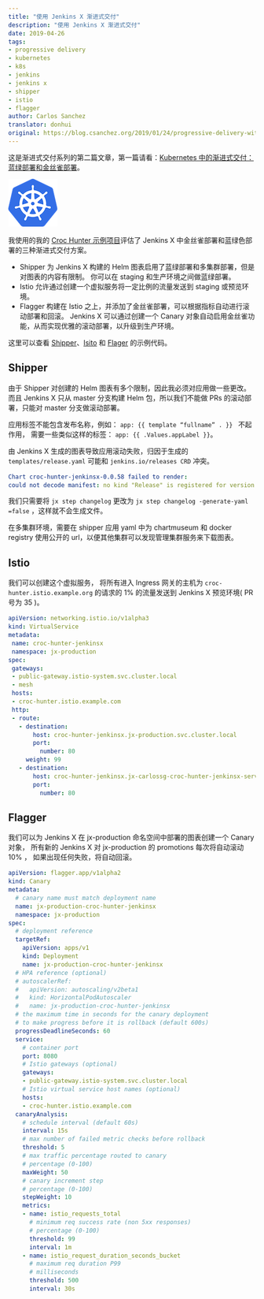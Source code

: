 ```yaml
---
title: "使用 Jenkins X 渐进式交付"
description: "使用 Jenkins X 渐进式交付"
date: 2019-04-26
tags:
- progressive delivery
- kubernetes
- k8s
- jenkins
- jenkins x
- shipper
- istio
- flagger
author: Carlos Sanchez
translator: donhui
original: https://blog.csanchez.org/2019/01/24/progressive-delivery-with-jenkins-x/
---
```


这是渐进式交付系列的第二篇文章，第一篇请看：[Kubernetes 中的渐进式交付：蓝绿部署和金丝雀部署](https://blog.csanchez.org/2019/01/22/progressive-delivery-in-kubernetes-blue-green-and-canary-deployments/)。

![kubernetes.png](../../../images/articles/2019/04/2019-04-26-progressive-delivery-with-jenkins-x/kubernetes.png)

我使用的我的 [Croc Hunter 示例项目](https://github.com/carlossg/croc-hunter-jenkinsx-serverless)评估了 Jenkins X 中金丝雀部署和蓝绿色部署的三种渐进式交付方案。
- Shipper 为 Jenkins X 构建的 Helm 图表启用了蓝绿部署和多集群部署，但是对图表的内容有限制。
你可以在 staging 和生产环境之间做蓝绿部署。
- Istio 允许通过创建一个虚拟服务将一定比例的流量发送到 staging 或预览环境。
- Flagger 构建在 Istio 之上，并添加了金丝雀部署，可以根据指标自动进行滚动部署和回滚。
Jenkins X 可以通过创建一个 Canary 对象自动启用金丝雀功能，从而实现优雅的滚动部署，以升级到生产环境。

这里可以查看 [Shipper](https://github.com/carlossg/croc-hunter-jenkinsx-serverless/tree/master/shipper)、[Isito](https://github.com/carlossg/croc-hunter-jenkinsx-serverless/tree/master/istio) 和 [Flager](https://github.com/carlossg/croc-hunter-jenkinsx-serverless/tree/master/flagger) 的示例代码。

## Shipper

由于 Shipper 对创建的 Helm 图表有多个限制，因此我必须对应用做一些更改。
而且 Jenkins X 只从 master 分支构建 Helm 包，所以我们不能做 PRs 的滚动部署，只能对 master 分支做滚动部署。

应用标签不能包含发布名称，例如： `app: {{ template “fullname” . }} ` 不起作用，
需要一些类似这样的标签： `app: {{ .Values.appLabel }}`。

由 Jenkins X 生成的图表导致应用滚动失败，归因于生成的 `templates/release.yaml` 可能和 `jenkins.io/releases CRD` 冲突。

```yaml
Chart croc-hunter-jenkinsx-0.0.58 failed to render:
could not decode manifest: no kind "Release" is registered for version "jenkins.io/v1"
```

我们只需要将 `jx step changelog` 更改为 `jx step changelog -generate-yaml =false` ，这样就不会生成文件。

在多集群环境，需要在 shipper 应用 yaml 中为 chartmuseum 和 docker registry 使用公开的 url，以便其他集群可以发现管理集群服务来下载图表。

## Istio

我们可以创建这个虚拟服务，
将所有进入 Ingress 网关的主机为 `croc-hunter.istio.example.org` 的请求的
 1% 的流量发送到 Jenkins X 预览环境( PR 号为 35 )。

```yaml
apiVersion: networking.istio.io/v1alpha3
kind: VirtualService
metadata:
 name: croc-hunter-jenkinsx
 namespace: jx-production
spec:
 gateways:
 - public-gateway.istio-system.svc.cluster.local
 - mesh
 hosts:
 - croc-hunter.istio.example.com
 http:
 - route:
   - destination:
       host: croc-hunter-jenkinsx.jx-production.svc.cluster.local
       port:
         number: 80
     weight: 99
   - destination:
       host: croc-hunter-jenkinsx.jx-carlossg-croc-hunter-jenkinsx-serverless-pr-35.svc.cluster.local
       port:
         number: 80
```

## Flagger

我们可以为 Jenkins X 在 jx-production 命名空间中部署的图表创建一个 Canary 对象，
所有新的 Jenkins X 对 jx-production 的 promotions 每次将自动滚动 10% ，
如果出现任何失败，将自动回滚。

```yaml
apiVersion: flagger.app/v1alpha2
kind: Canary
metadata:
  # canary name must match deployment name
  name: jx-production-croc-hunter-jenkinsx
  namespace: jx-production
spec:
  # deployment reference
  targetRef:
    apiVersion: apps/v1
    kind: Deployment
    name: jx-production-croc-hunter-jenkinsx
  # HPA reference (optional)
  # autoscalerRef:
  #   apiVersion: autoscaling/v2beta1
  #   kind: HorizontalPodAutoscaler
  #   name: jx-production-croc-hunter-jenkinsx
  # the maximum time in seconds for the canary deployment
  # to make progress before it is rollback (default 600s)
  progressDeadlineSeconds: 60
  service:
    # container port
    port: 8080
    # Istio gateways (optional)
    gateways:
    - public-gateway.istio-system.svc.cluster.local
    # Istio virtual service host names (optional)
    hosts:
    - croc-hunter.istio.example.com
  canaryAnalysis:
    # schedule interval (default 60s)
    interval: 15s
    # max number of failed metric checks before rollback
    threshold: 5
    # max traffic percentage routed to canary
    # percentage (0-100)
    maxWeight: 50
    # canary increment step
    # percentage (0-100)
    stepWeight: 10
    metrics:
    - name: istio_requests_total
      # minimum req success rate (non 5xx responses)
      # percentage (0-100)
      threshold: 99
      interval: 1m
    - name: istio_request_duration_seconds_bucket
      # maximum req duration P99
      # milliseconds
      threshold: 500
      interval: 30s
```
